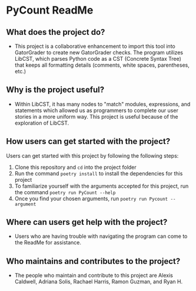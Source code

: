 # PyCount ReadMe

## What does the project do?

- This project is a collaborative enhancement to import this tool into GatorGrader
to create new GatorGrader checks. The program utilizes LibCST, which parses Python
code as a CST (Concrete Syntax Tree) that keeps all formatting details (comments,
white spaces, parentheses, etc.)

## Why is the project useful?

- Within LibCST, it has many nodes to "match" modules, expressions, and
statements which allowed us as programmers to complete our user stories in a
more uniform way. This project is useful because of the exploration of LibCST.

## How users can get started with the project?

Users can get started with this project by following the following steps:

1. Clone this repository and `cd` into the project folder
2. Run the command ```poetry install``` to install the dependencies for this project
3. To familiarize yourself with the arguments accepted for this project, run the
command ```poetry run PyCount --help```
4. Once you find your chosen arguments, run ```poetry run Pycount --argument```

## Where can users get help with the project?

- Users who are having trouble with navigating the program can come to the ReadMe
for assistance.

## Who maintains and contributes to the project?

- The people who maintain and contribute to this project are Alexis Caldwell,
Adriana Solis, Rachael Harris, Ramon Guzman,
and Ryan H.
